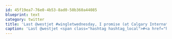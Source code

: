 ```yaml
---
id: 45f19ea7-76e0-4b53-8ad0-50b360a44085
blueprint: text
category: twitter
title: 'Last @westjet #wingletwednesday, I promise (at Calgary International Airport (YYC)) [pic] — path.com/p/1isWGU'
caption: 'Last @westjet <span class="hashtag hashtag_local">#<a href="http://tweettemp.darylchymko.ca/?tag=wingletwednesday">wingletwednesday</a>, I promise (at Calgary International Airport (YYC)) [pic] — <a href="http://path.com/p/1isWGU" title="http://path.com/p/1isWGU" class="link link_untco">path.com/p/1isWGU</a>'
---
```

